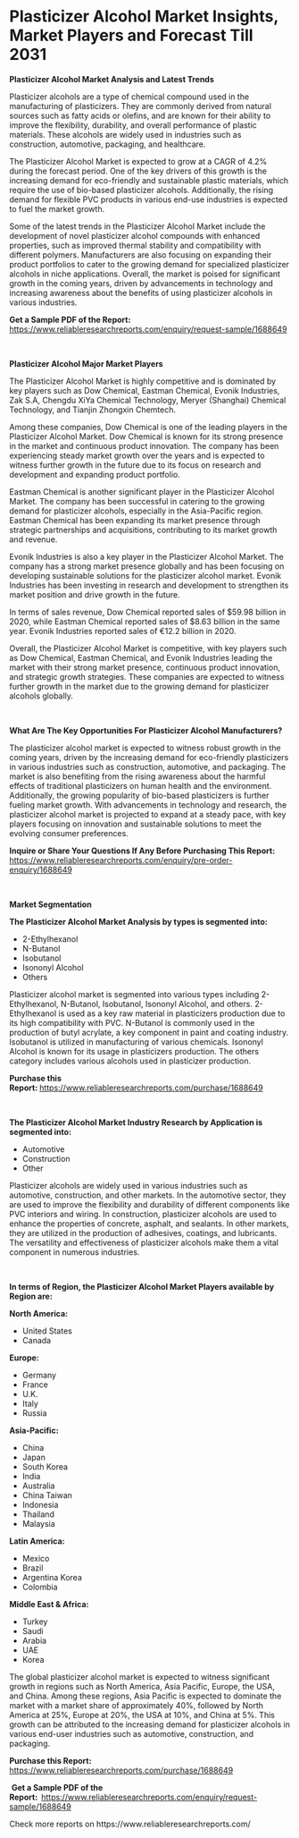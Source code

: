 <p><h1>Plasticizer Alcohol Market Insights, Market Players and Forecast Till 2031</h1></p><p><strong>Plasticizer Alcohol Market Analysis and Latest Trends</strong></p>
<p><p>Plasticizer alcohols are a type of chemical compound used in the manufacturing of plasticizers. They are commonly derived from natural sources such as fatty acids or olefins, and are known for their ability to improve the flexibility, durability, and overall performance of plastic materials. These alcohols are widely used in industries such as construction, automotive, packaging, and healthcare.</p><p>The Plasticizer Alcohol Market is expected to grow at a CAGR of 4.2% during the forecast period. One of the key drivers of this growth is the increasing demand for eco-friendly and sustainable plastic materials, which require the use of bio-based plasticizer alcohols. Additionally, the rising demand for flexible PVC products in various end-use industries is expected to fuel the market growth.</p><p>Some of the latest trends in the Plasticizer Alcohol Market include the development of novel plasticizer alcohol compounds with enhanced properties, such as improved thermal stability and compatibility with different polymers. Manufacturers are also focusing on expanding their product portfolios to cater to the growing demand for specialized plasticizer alcohols in niche applications. Overall, the market is poised for significant growth in the coming years, driven by advancements in technology and increasing awareness about the benefits of using plasticizer alcohols in various industries.</p></p>
<p><strong>Get a Sample PDF of the Report:&nbsp;</strong> <a href="https://www.reliableresearchreports.com/enquiry/request-sample/1688649">https://www.reliableresearchreports.com/enquiry/request-sample/1688649</a></p>
<p>&nbsp;</p>
<p><strong>Plasticizer Alcohol Major Market Players</strong></p>
<p><p>The Plasticizer Alcohol Market is highly competitive and is dominated by key players such as Dow Chemical, Eastman Chemical, Evonik Industries, Zak S.A, Chengdu XiYa Chemical Technology, Meryer (Shanghai) Chemical Technology, and Tianjin Zhongxin Chemtech. </p><p>Among these companies, Dow Chemical is one of the leading players in the Plasticizer Alcohol Market. Dow Chemical is known for its strong presence in the market and continuous product innovation. The company has been experiencing steady market growth over the years and is expected to witness further growth in the future due to its focus on research and development and expanding product portfolio.</p><p>Eastman Chemical is another significant player in the Plasticizer Alcohol Market. The company has been successful in catering to the growing demand for plasticizer alcohols, especially in the Asia-Pacific region. Eastman Chemical has been expanding its market presence through strategic partnerships and acquisitions, contributing to its market growth and revenue.</p><p>Evonik Industries is also a key player in the Plasticizer Alcohol Market. The company has a strong market presence globally and has been focusing on developing sustainable solutions for the plasticizer alcohol market. Evonik Industries has been investing in research and development to strengthen its market position and drive growth in the future.</p><p>In terms of sales revenue, Dow Chemical reported sales of $59.98 billion in 2020, while Eastman Chemical reported sales of $8.63 billion in the same year. Evonik Industries reported sales of €12.2 billion in 2020.</p><p>Overall, the Plasticizer Alcohol Market is competitive, with key players such as Dow Chemical, Eastman Chemical, and Evonik Industries leading the market with their strong market presence, continuous product innovation, and strategic growth strategies. These companies are expected to witness further growth in the market due to the growing demand for plasticizer alcohols globally.</p></p>
<p>&nbsp;</p>
<p><strong>What Are The Key Opportunities For Plasticizer Alcohol Manufacturers?</strong></p>
<p><p>The plasticizer alcohol market is expected to witness robust growth in the coming years, driven by the increasing demand for eco-friendly plasticizers in various industries such as construction, automotive, and packaging. The market is also benefiting from the rising awareness about the harmful effects of traditional plasticizers on human health and the environment. Additionally, the growing popularity of bio-based plasticizers is further fueling market growth. With advancements in technology and research, the plasticizer alcohol market is projected to expand at a steady pace, with key players focusing on innovation and sustainable solutions to meet the evolving consumer preferences.</p></p>
<p><strong>Inquire or Share Your Questions If Any Before Purchasing This Report:</strong> <a href="https://www.reliableresearchreports.com/enquiry/pre-order-enquiry/1688649">https://www.reliableresearchreports.com/enquiry/pre-order-enquiry/1688649</a></p>
<p>&nbsp;</p>
<p><strong>Market Segmentation</strong></p>
<p><strong>The Plasticizer Alcohol Market Analysis by types is segmented into:</strong></p>
<p><ul><li>2-Ethylhexanol</li><li>N-Butanol</li><li>Isobutanol</li><li>Isononyl Alcohol</li><li>Others</li></ul></p>
<p><p>Plasticizer alcohol market is segmented into various types including 2-Ethylhexanol, N-Butanol, Isobutanol, Isononyl Alcohol, and others. 2-Ethylhexanol is used as a key raw material in plasticizers production due to its high compatibility with PVC. N-Butanol is commonly used in the production of butyl acrylate, a key component in paint and coating industry. Isobutanol is utilized in manufacturing of various chemicals. Isononyl Alcohol is known for its usage in plasticizers production. The others category includes various alcohols used in plasticizer production.</p></p>
<p><strong>Purchase this Report:&nbsp;</strong><a href="https://www.reliableresearchreports.com/purchase/1688649">https://www.reliableresearchreports.com/purchase/1688649</a></p>
<p>&nbsp;</p>
<p><strong>The Plasticizer Alcohol Market Industry Research by Application is segmented into:</strong></p>
<p><ul><li>Automotive</li><li>Construction</li><li>Other</li></ul></p>
<p><p>Plasticizer alcohols are widely used in various industries such as automotive, construction, and other markets. In the automotive sector, they are used to improve the flexibility and durability of different components like PVC interiors and wiring. In construction, plasticizer alcohols are used to enhance the properties of concrete, asphalt, and sealants. In other markets, they are utilized in the production of adhesives, coatings, and lubricants. The versatility and effectiveness of plasticizer alcohols make them a vital component in numerous industries.</p></p>
<p>&nbsp;</p>
<p><strong>In terms of Region, the Plasticizer Alcohol Market Players available by Region are:</strong></p>
<p>
    <p> <strong> North America: </strong>
        <ul>
            <li>United States</li>
            <li>Canada</li>
        </ul>
        </p> 
    <p> <strong> Europe: </strong>
        <ul>
            <li>Germany</li>
            <li>France</li>
            <li>U.K.</li>
            <li>Italy</li>
            <li>Russia</li>
        </ul>
        </p> 
    <p> <strong> Asia-Pacific: </strong>
        <ul>
            <li>China</li>
            <li>Japan</li>
            <li>South Korea</li>
            <li>India</li>
            <li>Australia</li>
            <li>China Taiwan</li>
            <li>Indonesia</li>
            <li>Thailand</li>
            <li>Malaysia</li>
        </ul>
        </p> 
    <p> <strong> Latin America: </strong>
        <ul>
            <li>Mexico</li>
            <li>Brazil</li>
            <li>Argentina Korea</li>
            <li>Colombia</li>
        </ul>
        </p> 
    <p> <strong> Middle East & Africa: </strong>
        <ul>
            <li>Turkey</li>
            <li>Saudi</li>
            <li>Arabia</li>
            <li>UAE</li>
            <li>Korea</li>
        </ul>
    </p>
    </p>
<p><p>The global plasticizer alcohol market is expected to witness significant growth in regions such as North America, Asia Pacific, Europe, the USA, and China. Among these regions, Asia Pacific is expected to dominate the market with a market share of approximately 40%, followed by North America at 25%, Europe at 20%, the USA at 10%, and China at 5%. This growth can be attributed to the increasing demand for plasticizer alcohols in various end-user industries such as automotive, construction, and packaging.</p></p>
<p><strong>Purchase this Report: </strong><a href="https://www.reliableresearchreports.com/purchase/1688649">https://www.reliableresearchreports.com/purchase/1688649</a></p>
<p>&nbsp;<strong>Get a Sample PDF of the Report:&nbsp;&nbsp;</strong><a href="https://www.reliableresearchreports.com/enquiry/request-sample/1688649">https://www.reliableresearchreports.com/enquiry/request-sample/1688649</a></p>
<p><strong></strong></p>
<p>Check more reports on https://www.reliableresearchreports.com/</p>